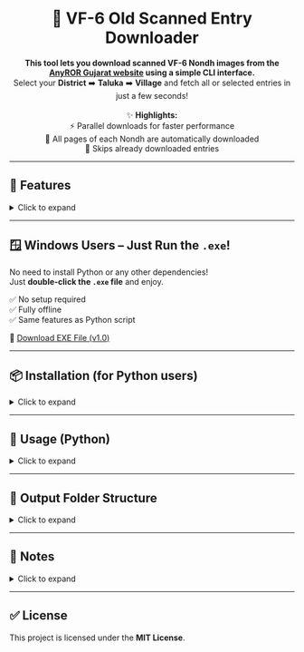 
<h1 align="center">🧾 VF-6 Old Scanned Entry Downloader</h1>

<p align="center">
<b>This tool lets you download scanned VF-6 Nondh images from the <a href="https://anyror.gujarat.gov.in/">AnyROR Gujarat website</a> using a simple CLI interface.</b><br>
Select your <b>District</b> ➡️ <b>Taluka</b> ➡️ <b>Village</b> and fetch all or selected entries in just a few seconds!
<br><br>
✨ <b>Highlights:</b><br>
⚡️ Parallel downloads for faster performance<br>
📄 All pages of each Nondh are automatically downloaded<br>
🎯 Skips already downloaded entries
</p>

---

## 🚀 Features

<details>
  <summary>Click to expand</summary>

- ✅ **Command-line interface** for selecting:
  - District
  - Taluka
  - Village
- ✅ **Supports 3 types of Nondh downloads:**
  - All available (`0`)
  - Range (`e.g. 15-25`)
  - Specific list (`e.g. 12,15,17`)
- ✅ **Asynchronous check** to find the highest Nondh number quickly
- ✅ **Skips already downloaded** nondh
- ✅ **Organizes images** in folder format:

  ```
  old-vf6/District/Taluka/Village/nondh_page.jpg
  ```

</details>

---

## 🪟 Windows Users – Just Run the `.exe`!

No need to install Python or any other dependencies!  
Just **double-click the `.exe` file** and enjoy.

✅ No setup required  
✅ Fully offline  
✅ Same features as Python script  

🔽 [Download EXE File (v1.0)](https://github.com/pulpyboy/Anyror/releases/download/v1.0/anyror_old-vf6_downloader.exe)

---

## 📦 Installation (for Python users)

<details>
  <summary>Click to expand</summary>

```bash
# Clone the repository
git clone https://github.com/pulpyboy/Anyror.git
cd Anyror

# Install required Python packages
pip install -r requirements.txt
```

</details>

---

## 🐍 Usage (Python)

<details>
  <summary>Click to expand</summary>

```bash
python3 anyror_old-vf6_downloader.py
```

🧭 Follow the on-screen prompts:

1. Select **District**  
2. Select **Taluka**  
3. Select **Village**  
4. Enter Nondh numbers:
   - `0` → All available
   - `15-30` → Range
   - `12,17,19` → Specific list

</details>

---

## 📁 Output Folder Structure

<details>
  <summary>Click to expand</summary>

Downloaded image files are stored as:

```
old-vf6/
└── District/
    └── Taluka/
        └── Village/
            ├── 15_1.jpg
            ├── 15_2.jpg
            ├── 16_1.jpg
            └── ...
```

</details>

---

## 🧠 Notes

<details>
  <summary>Click to expand</summary>

- Uses raw JSON from:  
  📄 [GJ_anyror_village_data.json](https://raw.githubusercontent.com/pulpyboy/Anyror/heads/main/GJ_anyror_village_data.json)
- No CAPTCHA or login required
- No modification of server data — 100% read-only

</details>

---

## ✅ License

This project is licensed under the **MIT License**.
